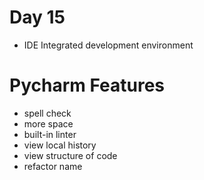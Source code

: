 # Day 15
- IDE Integrated development environment

# Pycharm Features
- spell check
- more space
- built-in linter
- view local history
- view structure of code
- refactor name
